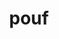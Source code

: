 ---
category: 4-letters
denotation: null
name: pouf
reference_link: https://www.etymonline.com/word/pouf
root_language: null
root_name: null
title: pouf
type: free
word_sums:
- respelling: pouf
  sum: 'Pouf + '
---